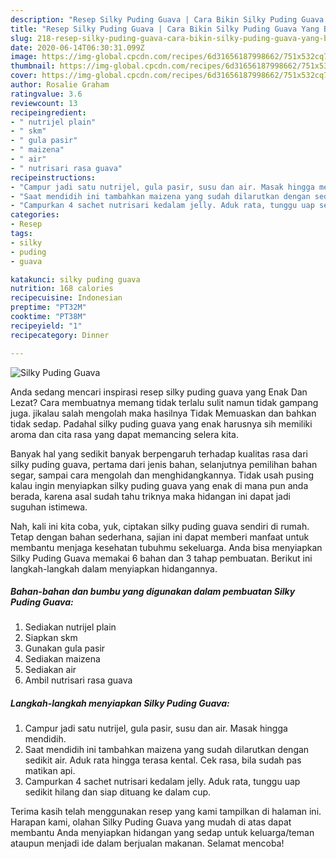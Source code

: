 ```yaml
---
description: "Resep Silky Puding Guava | Cara Bikin Silky Puding Guava Yang Bisa Manjain Lidah"
title: "Resep Silky Puding Guava | Cara Bikin Silky Puding Guava Yang Bisa Manjain Lidah"
slug: 218-resep-silky-puding-guava-cara-bikin-silky-puding-guava-yang-bisa-manjain-lidah
date: 2020-06-14T06:30:31.099Z
image: https://img-global.cpcdn.com/recipes/6d31656187998662/751x532cq70/silky-puding-guava-foto-resep-utama.jpg
thumbnail: https://img-global.cpcdn.com/recipes/6d31656187998662/751x532cq70/silky-puding-guava-foto-resep-utama.jpg
cover: https://img-global.cpcdn.com/recipes/6d31656187998662/751x532cq70/silky-puding-guava-foto-resep-utama.jpg
author: Rosalie Graham
ratingvalue: 3.6
reviewcount: 13
recipeingredient:
- " nutrijel plain"
- " skm"
- " gula pasir"
- " maizena"
- " air"
- " nutrisari rasa guava"
recipeinstructions:
- "Campur jadi satu nutrijel, gula pasir, susu dan air. Masak hingga mendidih."
- "Saat mendidih ini tambahkan maizena yang sudah dilarutkan dengan sedikit air. Aduk rata hingga terasa kental. Cek rasa, bila sudah pas matikan api."
- "Campurkan 4 sachet nutrisari kedalam jelly. Aduk rata, tunggu uap sedikit hilang dan siap dituang ke dalam cup."
categories:
- Resep
tags:
- silky
- puding
- guava

katakunci: silky puding guava 
nutrition: 168 calories
recipecuisine: Indonesian
preptime: "PT32M"
cooktime: "PT38M"
recipeyield: "1"
recipecategory: Dinner

---
```



![Silky Puding Guava](https://img-global.cpcdn.com/recipes/6d31656187998662/751x532cq70/silky-puding-guava-foto-resep-utama.jpg)

Anda sedang mencari inspirasi resep silky puding guava yang Enak Dan Lezat? Cara membuatnya memang tidak terlalu sulit namun tidak gampang juga. jikalau salah mengolah maka hasilnya Tidak Memuaskan dan bahkan tidak sedap. Padahal silky puding guava yang enak harusnya sih memiliki aroma dan cita rasa yang dapat memancing selera kita.

Banyak hal yang sedikit banyak berpengaruh terhadap kualitas rasa dari silky puding guava, pertama dari jenis bahan, selanjutnya pemilihan bahan segar, sampai cara mengolah dan menghidangkannya. Tidak usah pusing kalau ingin menyiapkan silky puding guava yang enak di mana pun anda berada, karena asal sudah tahu triknya maka hidangan ini dapat jadi suguhan istimewa.




Nah, kali ini kita coba, yuk, ciptakan silky puding guava sendiri di rumah. Tetap dengan bahan sederhana, sajian ini dapat memberi manfaat untuk membantu menjaga kesehatan tubuhmu sekeluarga. Anda bisa menyiapkan Silky Puding Guava memakai 6 bahan dan 3 tahap pembuatan. Berikut ini langkah-langkah dalam menyiapkan hidangannya.

<!--inarticleads1-->

##### Bahan-bahan dan bumbu yang digunakan dalam pembuatan Silky Puding Guava:

1. Sediakan  nutrijel plain
1. Siapkan  skm
1. Gunakan  gula pasir
1. Sediakan  maizena
1. Sediakan  air
1. Ambil  nutrisari rasa guava




<!--inarticleads2-->

##### Langkah-langkah menyiapkan Silky Puding Guava:

1. Campur jadi satu nutrijel, gula pasir, susu dan air. Masak hingga mendidih.
1. Saat mendidih ini tambahkan maizena yang sudah dilarutkan dengan sedikit air. Aduk rata hingga terasa kental. Cek rasa, bila sudah pas matikan api.
1. Campurkan 4 sachet nutrisari kedalam jelly. Aduk rata, tunggu uap sedikit hilang dan siap dituang ke dalam cup.




Terima kasih telah menggunakan resep yang kami tampilkan di halaman ini. Harapan kami, olahan Silky Puding Guava yang mudah di atas dapat membantu Anda menyiapkan hidangan yang sedap untuk keluarga/teman ataupun menjadi ide dalam berjualan makanan. Selamat mencoba!
